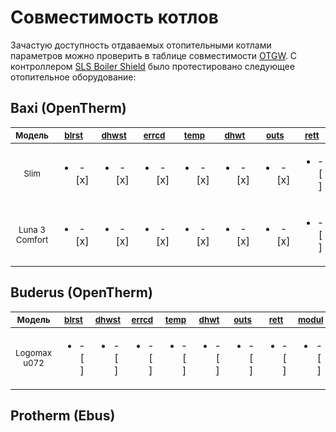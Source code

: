 # Совместимость котлов

Зачастую доступность отдаваемых отопительными котлами параметров можно проверить в таблице совместимости [OTGW](http://otgw.tclcode.com/matrix.cgi#boilers). С контроллером [SLS Boiler Shield](/devices/din_mini_boiler_rus.md) было протестировано следующее отопительное оборудование:

[boiler.status]: ## "thermo.boiler.status (bool)"
[dhw.status]: ## "thermo.dhw.status (bool)"
[ot.error_code]: ## "thermo.ot.error_code (int)"
[boiler.temperature]: ## "thermo.boiler.temperature (float) "
[dhw.temperature]: ## "thermo.dhw.temperature (float)"
[boiler.temperature_outside]: ## "thermo.boiler.temperature_outside (float)"
[boiler.return_temperature]: ## "thermo.boiler.return_temperature (float)"
[boiler.modulation]: ## "thermo.boiler.modulation (float)"
[boiler.pressure]: ## "thermo.boiler.pressure (float)"
[bus_error_count]: ## "thermo.ot.bus_error_count (float)"
[bus_state]: ## "thermo.ot.bus_state (float) "
[boiler.target_temperature]: ## "thermo.boiler.target_temperature (float)"
[dhw.target_temperature]: ## "thermo.dhw.target_temperature (float)"
[boiler.max_temperature]: ## "thermo.boiler.max_temperature (float)"

## Baxi (OpenTherm)

|<sup>Модель</sup> | <sup> [blrst][boiler.status] </sup>|<sup> [dhwst][dhw.status]</sup>| <sup>[errcd][ot.error_code]</sup>|<sup>[temp][boiler.temperature]</sup>| <sup>[dhwt][dhw.temperature]</sup>| <sup>[outs][boiler.temperature_outside]</sup>| <sup>[rett][boiler.return_temperature]</sup>|<sup>[modul][boiler.modulation]</sup>|<sup>[prss][boiler.pressure]</sup>|<sup>[state][bus_state]</sup>|<sup> [blrtarget][boiler.target_temperature]</sup>|<sup>[dhwtrg][dhw.target_temperature]</sup>|<sup>[maxtemp][boiler.max_temperature]</sup>|
|:-:|:-:|:-:|:-:|:-:|:-:|:-:|:-:|:-:|:-:|:-:|:-:|:-:|:-|
|<sup>Slim</sup>|<ul><li>- [x] </li></ul>|<ul><li>- [x] </li></ul>|<ul><li>- [x] </li></ul>|<ul><li>- [x] </li></ul>|<ul><li>- [x] </li></ul>|<ul><li>- [x] </li></ul>|<ul><li>- [ ] </li></ul>|<ul><li>- [ ] </li></ul>|<ul><li>- [ ] </li></ul>|<ul><li>- [x] </li></ul>|<ul><li>- [x] </li></ul>|<ul><li>- [x] </li></ul>|<ul><li>- [x] </li></ul>|
|<sup>Luna 3 Comfort</sup>|<ul><li>- [x] </li></ul>|<ul><li>- [x] </li></ul>|<ul><li>- [x] </li></ul>|<ul><li>- [x] </li></ul>|<ul><li>- [x] </li></ul>|<ul><li>- [x] </li></ul>|<ul><li>- [ ] </li></ul>|<ul><li>- [x] </li></ul>|<ul><li>- [x] </li></ul>|<ul><li>- [x] </li></ul>|<ul><li>- [x] </li></ul>|<ul><li>- [x] </li></ul>|<ul><li>- [x] </li></ul>|

## Buderus (OpenTherm)

|<sup>Модель</sup> | <sup> [blrst][boiler.status] </sup>|<sup> [dhwst][dhw.status]</sup>| <sup>[errcd][ot.error_code]</sup>|<sup>[temp][boiler.temperature]</sup>| <sup>[dhwt][dhw.temperature]</sup>| <sup>[outs][boiler.temperature_outside]</sup>| <sup>[rett][boiler.return_temperature]</sup>|<sup>[modul][boiler.modulation]</sup>|<sup>[prss][boiler.pressure]</sup>|<sup>[state][bus_state]</sup>|<sup> [blrtarget][boiler.target_temperature]</sup>|<sup>[dhwtrg][dhw.target_temperature]</sup>|<sup>[maxtemp][boiler.max_temperature]</sup>|
|:-:|:-:|:-:|:-:|:-:|:-:|:-:|:-:|:-:|:-:|:-:|:-:|:-:|:-|
|<sup>Logomax u072</sup>|<ul><li>- [ ] </li></ul>|<ul><li>- [ ] </li></ul>|<ul><li>- [ ] </li></ul>|<ul><li>- [ ] </li></ul>|<ul><li>- [ ] </li></ul>|<ul><li>- [ ] </li></ul>|<ul><li>- [ ] </li></ul>|<ul><li>- [ ] </li></ul>|<ul><li>- [ ] </li></ul>|<ul><li>- [ ] </li></ul>|<ul><li>- [ ] </li></ul>|<ul><li>- [ ] </li></ul>|<ul><li>- [ ] </li></ul>|

## Protherm (Ebus)
